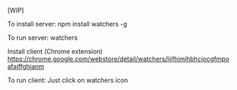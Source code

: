 [WIP]

To install server:
npm install watchers -g

To run server:
watchers

Install client (Chrome extension)
https://chrome.google.com/webstore/detail/watchers/lijfhimihbhcjocgfmpoafajffghianm

To run client:
Just click on watchers icon
